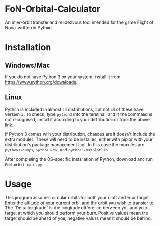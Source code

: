 # FoN-Orbital-Calculator
An inter-orbit transfer and rendezvous tool intended for the game Flight of Nova, written in Python.

# Installation

## Windows/Mac
If you do not have Python 3 on your system, install it from https://www.python.org/downloads.

## Linux
Python is included in almost all distributions, but not all of these have version 3. To check, type `python3` into the terminal, and if the command is not recognised, install it according to your distribution or from the above link.

If Python 3 comes with your distribution, chances are it doesn't include the extra modules. These will need to be installed, either with pip or with your distribution's package management tool. In this case the modules are `python3-numpy`, `python3-tk`, and `python3-matplotlib`.

After completing the OS-specific installation of Python, download and run `FoN-orbit-calc.py`.

# Usage
This program assumes circular orbits for both your craft and your target.
Enter the altitude of your current orbit and the orbit you wish to transfer to. The "Delta longitude" is the longitude difference between you and your target at which you should perform your burn. Positive values mean the target should be ahead of you, negative values mean it should be behind.
